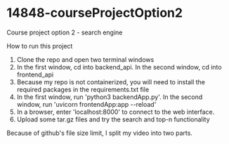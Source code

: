# 14848-courseProjectOption2
Course project option 2 - search engine

How to run this project
1. Clone the repo and open two terminal windows
3. In the first window, cd into backend_api. In the second window, cd into frontend_api
4. Because my repo is not containerized, you will need to install the required packages in the requirements.txt file
5. In the first window, run 'python3 backendApp.py'. In the second window, run 'uvicorn frontendApp:app --reload'
6. In a browser, enter 'localhost:8000' to connect to the web interface.
7. Upload some tar.gz files and try the search and top-n functionality

Because of github's file size limit, I split my video into two parts.
